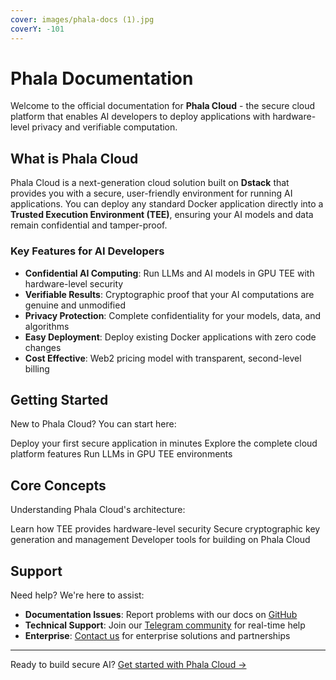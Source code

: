 ```yaml
---
cover: images/phala-docs (1).jpg
coverY: -101
---
```


# Phala Documentation

Welcome to the official documentation for **Phala Cloud** - the secure cloud platform that enables AI developers to deploy applications with hardware-level privacy and verifiable computation.

## What is Phala Cloud

Phala Cloud is a next-generation cloud solution built on **Dstack** that provides you with a secure, user-friendly environment for running AI applications. You can deploy any standard Docker application directly into a **Trusted Execution Environment (TEE)**, ensuring your AI models and data remain confidential and tamper-proof.

### Key Features for AI Developers

- **Confidential AI Computing**: Run LLMs and AI models in GPU TEE with hardware-level security
- **Verifiable Results**: Cryptographic proof that your AI computations are genuine and unmodified  
- **Privacy Protection**: Complete confidentiality for your models, data, and algorithms
- **Easy Deployment**: Deploy existing Docker applications with zero code changes
- **Cost Effective**: Web2 pricing model with transparent, second-level billing

## Getting Started

New to Phala Cloud? You can start here:

<Card title="Quick Start" icon="rocket" href="/phala-cloud/getting-started/overview">
  Deploy your first secure application in minutes
</Card>

<Card title="Phala Cloud Platform" icon="cloud" href="/phala-cloud/cvm/overview">
  Explore the complete cloud platform features
</Card>

<Card title="Confidential AI" icon="shield" href="/phala-cloud/gpu/confidential-ai/gpu-tee/llm-in-tee">
  Run LLMs in GPU TEE environments
</Card>

## Core Concepts

Understanding Phala Cloud's architecture:

<CardGroup cols={2}>
  <Card title="Trusted Execution Environment" icon="lock" href="/phala-cloud/attestation/overview">
    Learn how TEE provides hardware-level security
  </Card>
  
  <Card title="Key Management" icon="key" href="/dstack/design-documents/key-management-protocol">
    Secure cryptographic key generation and management
  </Card>
  
  <Card title="Dstack SDK" icon="code" href="/dstack/getting-started">
    Developer tools for building on Phala Cloud
  </Card>
</CardGroup>

## Support

Need help? We're here to assist:

- **Documentation Issues**: Report problems with our docs on [GitHub](https://github.com/Phala-Network/phala-docs)
- **Technical Support**: Join our [Telegram community](https://t.me/+nbhjx1ADG9EyYmI9) for real-time help
- **Enterprise**: [Contact us](https://cloud.phala.network/contact) for enterprise solutions and partnerships

---

Ready to build secure AI? [Get started with Phala Cloud →](https://cloud.phala.network)
